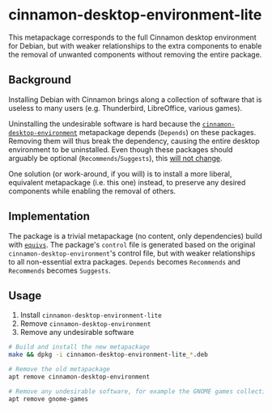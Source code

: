 # cinnamon-desktop-environment-lite

This metapackage corresponds to the full Cinnamon desktop environment for
Debian, but with weaker relationships to the extra components to enable the
removal of unwanted components without removing the entire package.

## Background

Installing Debian with Cinnamon brings along a collection of software that is
useless to many users (e.g. Thunderbird, LibreOffice, various games).

Uninstalling the undesirable software is hard because the
[`cinnamon-desktop-environment`][1] metapackage depends (`Depends`) on these
packages. Removing them will thus break the dependency, causing the entire
desktop environment to be uninstalled. Even though these packages should
arguably be optional (`Recommends`/`Suggests`), this [will not change][3].

One solution (or work-around, if you will) is to install a more liberal,
equivalent metapackage (i.e. this one) instead, to preserve any desired
components while enabling the removal of others.

## Implementation

The package is a trivial metapackage (no content, only dependencies) build with
[`equivs`][2]. The package's `control` file is generated based on the original
`cinnamon-desktop-environment`'s control file, but with weaker
relationships to all non-essential extra packages. `Depends` becomes
`Recommends` and `Recommends` becomes `Suggests`.

## Usage

1. Install `cinnamon-desktop-environment-lite`
2. Remove `cinnamon-desktop-environment`
3. Remove any undesirable software

```sh
# Build and install the new metapackage
make && dpkg -i cinnamon-desktop-environment-lite_*.deb

# Remove the old metapackage
apt remove cinnamon-desktop-environment

# Remove any undesirable software, for example the GNOME games collection
apt remove gnome-games
```


<!-- References -->
[1]: https://packages.debian.org/stable/cinnamon-desktop-environment
[2]: https://packages.debian.org/stable/equivs
[3]: https://bugs.debian.org/cgi-bin/bugreport.cgi?bug=771418

